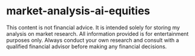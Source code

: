 # market-analysis-ai-equities
This content is not financial advice. It is intended solely for storing my analysis on market research. All information provided is for entertainment purposes only. Always conduct your own research and consult with a qualified financial advisor before making any financial decisions.
